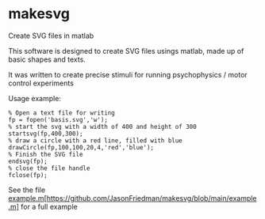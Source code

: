 # makesvg
 Create SVG files in matlab

This software is designed to create SVG files usings matlab, made up of basic shapes and texts.

It was written to create precise stimuli for running psychophysics / motor control experiments

Usage example:
```
% Open a text file for writing
fp = fopen('basis.svg','w');
% start the svg with a width of 400 and height of 300
startsvg(fp,400,300);
% draw a circle with a red line, filled with blue
drawCircle(fp,100,100,20,4,'red','blue');
% Finish the SVG file
endsvg(fp);
% close the file handle
fclose(fp);
```

See the file [example.m](https://pages.github.com/)[https://github.com/JasonFriedman/makesvg/blob/main/example.m] for a full example
